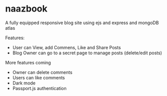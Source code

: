 # naazbook

A fully equipped responsive blog site using ejs and express and mongoDB atlas

Features:

* User can View, add Commens, Like and Share Posts
* Blog Owner can go to a secret page to manage posts (delete/edit posts)

More features coming

* Owner can delete comments
* Users can like comments
* Dark mode
* Passport.js authentication
